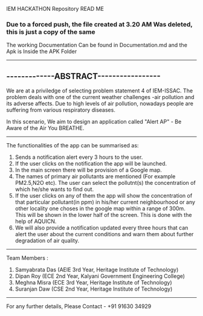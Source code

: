 IEM HACKATHON Repository READ ME

### Due to a forced push, the file created at 3.20 AM Was deleted, this is just a copy of the same
The working Documentation Can be found in Documentation.md and the Apk is Inside the APK Folder

--------------------------------------
-------------ABSTRACT-----------------
--------------------------------------

We are at a priviledge of selecting  problem statement 4 of IEM-ISSAC.
The problem deals with one of the current weather challenges -air pollution and its adverse affects.
Due to high levels of air pollution, nowadays people are suffering from various respiratory diseases.

In this scenario, We aim to design an application called "Alert AP" - Be Aware of the Air You BREATHE.

---------------------------------------

The functionalities of the app can be summarised as:

1. Sends a notification alert every 3 hours to the user.
2. If the user clicks on the notification the app will be launched.
3. In the main screen there will be provision of a Google map.
4. The names of primary air pollutants are mentioned (For example PM2.5,N2O etc). The user can select the pollutnt(s) the concentration of which he/she wants to find out. 
5. If the user clicks on any of them the app will show the concentration of that particular pollutant(in ppm) in his/her current neighbourhood or any other locality one choses in the google map within a range of 300m. This will be shown in the lower half of the screen. This is done with the help of AQUICN.
6. We will also provide a notification updated every three hours that can alert the user about the current conditions and warn them about further degradation of air quality.

----------------------------------------

Team Members :
1. Samyabrata Das (AEIE 3rd Year, Heritage Institute of Technology)
2. Dipan Roy (ECE 2nd Year, Kalyani Government Engineering College)
3. Meghna Misra (ECE 3rd Year, Heritage Institute of Technology)
4. Suranjan Daw (CSE 2nd Year, Heritage Institute of Technology)

----------------------------------------

For any further details, Please Contact - +91 91630 34929

